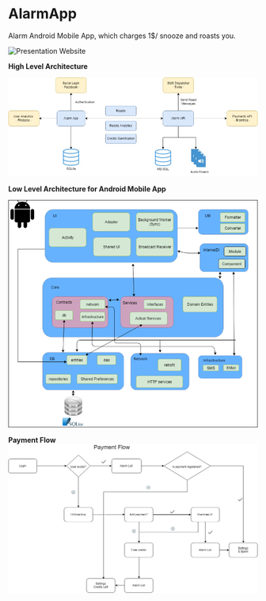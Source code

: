 # AlarmApp
Alarm Android Mobile App, which charges 1$/ snooze and roasts you.

![Presentation Website](https://www.darksheep.app/)

**High Level Architecture**

![High Level Architecture](https://github.com/Ferencz8/AlarmApp/blob/master/docs/AlarmAppHighLevel.jpg)


**Low Level Architecture for Android Mobile App**

![Low Level Architecture](https://github.com/Ferencz8/AlarmApp/blob/master/docs/AlarmAppDiagram.png)

**Payment Flow**
![Payment Flow](https://github.com/Ferencz8/AlarmApp/blob/master/docs/paymentFlowDiagram.jpg)
